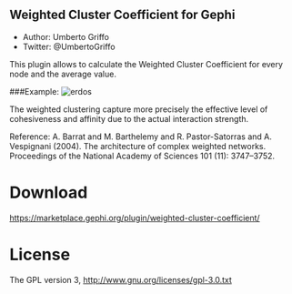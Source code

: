 ## Weighted Cluster Coefficient for Gephi
* Author: Umberto Griffo
* Twitter: @UmbertoGriffo

This plugin allows to calculate the Weighted Cluster Coefficient for every node and the average value.

###Example:
![erdos](https://www.dropbox.com/s/lyia0eq6ulbnpr8/WCoeff.png)

The weighted clustering capture more precisely the effective level of cohesiveness and affinity due to the actual interaction strength.

Reference: A. Barrat and M. Barthelemy and R. Pastor-Satorras and A. Vespignani (2004). The architecture of complex weighted networks. Proceedings of the National Academy of Sciences 101 (11): 3747–3752.

# Download
https://marketplace.gephi.org/plugin/weighted-cluster-coefficient/

# License
The GPL version 3, http://www.gnu.org/licenses/gpl-3.0.txt
